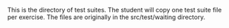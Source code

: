 This is the directory of test suites.
The student will copy one test suite file per exercise.
The files are originally in the src/test/waiting directory.
